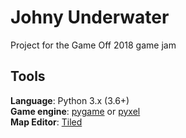 # Johny Underwater

Project for the Game Off 2018 game jam

Tools
-----
**Language**: Python 3.x (3.6+)  
**Game engine**: [pygame](https://www.pygame.org/news) or [pyxel](https://github.com/kitao/pyxel)  
**Map Editor**: [Tiled](https://www.mapeditor.org/)
